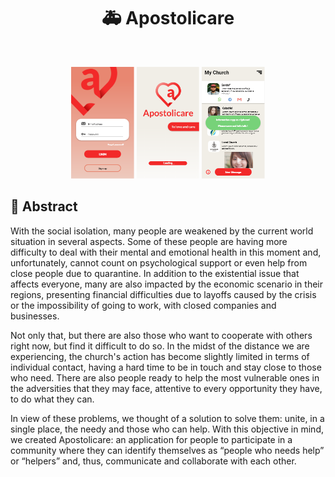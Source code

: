 <h1 align="center">
    🚑 Apostolicare
</h4>
<br>

<p align="center">
  <img alt="loginPage" src=".github/loginPage.png" width="20%">
  <img alt="initialPage2" src=".github/initialPage2.png" width="20%">
  <img alt="home-usuarioA11" src=".github/home-usuarioA11.png" width="20%">
</p>

## 📜 Abstract
With the social isolation, many people are weakened by the current world situation in several aspects. Some of these people are having more difficulty to deal with their mental and emotional health in this moment and, unfortunately, cannot count on psychological support or even help from close people due to quarantine. In addition to the existential issue that affects everyone, many are also impacted by the economic scenario in their regions, presenting financial difficulties due to layoffs caused by the crisis or the impossibility of going to work, with closed companies and businesses.

Not only that, but there are also those who want to cooperate with others right now, but find it difficult to do so. In the midst of the distance we are experiencing, the church's action has become slightly limited in terms of individual contact, having a hard time to be in touch and stay close to those who need. There are also people ready to help the most vulnerable ones in the adversities that they may face, attentive to every opportunity they have, to do what they can.

In view of these problems, we thought of a solution to solve them: unite, in a single place, the needy and those who can help. With this objective in mind, we created Apostolicare: an application for people to participate in a community where they can identify themselves as “people who needs help” or “helpers” and, thus, communicate and collaborate with each other.

